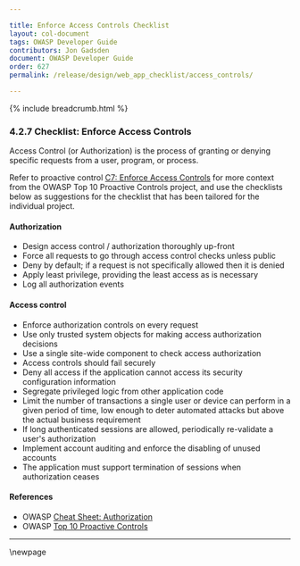 ```yaml
---

title: Enforce Access Controls Checklist
layout: col-document
tags: OWASP Developer Guide
contributors: Jon Gadsden
document: OWASP Developer Guide
order: 627
permalink: /release/design/web_app_checklist/access_controls/

---
```


{% include breadcrumb.html %}

### 4.2.7 Checklist: Enforce Access Controls

Access Control (or Authorization) is the process of granting or denying specific requests
from a user, program, or process.

Refer to proactive control [C7: Enforce Access Controls][control7]
for more context from the OWASP Top 10 Proactive Controls project,
and use the checklists below as suggestions for the checklist that has been tailored for the individual project.

#### Authorization

* Design access control / authorization thoroughly up-front
* Force all requests to go through access control checks unless public
* Deny by default; if a request is not specifically allowed then it is denied
* Apply least privilege, providing the least access as is necessary
* Log all authorization events

#### Access control

* Enforce authorization controls on every request
* Use only trusted system objects for making access authorization decisions
* Use a single site-wide component to check access authorization
* Access controls should fail securely
* Deny all access if the application cannot access its security configuration information
* Segregate privileged logic from other application code
* Limit the number of transactions a single user or device can perform in a given period of time,
    low enough to deter automated attacks but above the actual business requirement
* If long authenticated sessions are allowed, periodically re-validate a user's authorization
* Implement account auditing and enforce the disabling of unused accounts
* The application must support termination of sessions when authorization ceases

#### References

* OWASP [Cheat Sheet: Authorization][csaz]
* OWASP [Top 10 Proactive Controls][proactive10]

----

[control7]: https://owasp.org/www-project-proactive-controls/v3/en/c7-enforce-access-controls
[csaz]: https://cheatsheetseries.owasp.org/cheatsheets/Authorization_Cheat_Sheet.html
[proactive10]: https://owasp.org/www-project-proactive-controls/

\newpage
